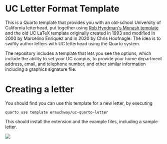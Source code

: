 # UC Letter Format Template
This is a Quarto template that provides you with an old-school University of California letterhead, put together using [Rob Hyndman's Monash template](https://github.com/numbats/monash-quarto-letter) and the old UC LaTeX template originally created in 1993 and modified in 2000 by Marcelino Enriquez and in 2020 by Chris Hoofnagle. The idea is to swiftly author letters with UC letterhead using the Quarto system.

The repository includes a template that lets you see the options, which include the ability to set your UC campus, to provide your home department address, email, and telephone number, and other similar information including a graphics signature file.

# Creating a letter

You should find you can use this template for a new letter, by executing

`quarto use template erauchway/uc-quarto-letter`

This should install the extension and the example files, including a sample letter.

![](http://github.com/erauchway/uc-quarto-letter/uctemplate_test.png)
